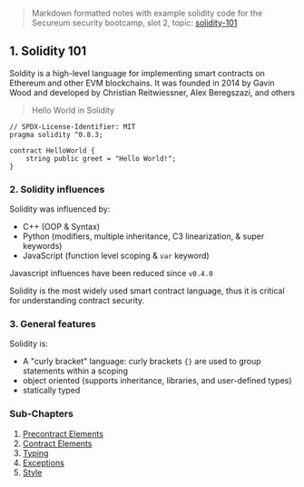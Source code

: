> Markdown formatted notes with example solidity code for the Secureum security bootcamp, slot 2, topic: [solidity-101](https://secureum.substack.com/p/solidity-101)

## 1. Solidity 101

Soldity is a high-level language for implementing smart contracts on Ethereum and other EVM blockchains. It was founded in 2014 by Gavin Wood and developed by Christian Reitwiessner, Alex Beregszazi, and others

> Hello World in Solidity

```solidity
// SPDX-License-Identifier: MIT
pragma solidity ^0.8.3;

contract HelloWorld {
    string public greet = "Hello World!";
}
```

### 2. Solidity influences

Solidity was influenced by:
- C++ (OOP & Syntax)
- Python (modifiers, multiple inheritance, C3 linearization, & super keywords)
- JavaScript (function level scoping & `var` keyword)

Javascript influences have been reduced since `v0.4.0`

Solidity is the most widely used smart contract language, thus it is critical for understanding contract security.

### 3. General features

Solidity is:
- A "curly bracket" language: curly brackets `{}` are used to group statements within a scoping
- object oriented (supports inheritance, libraries, and user-defined types)
- statically typed

### Sub-Chapters

1. [Precontract Elements](./00_precontract.md)
1. [Contract Elements](./01_contract.md)
2. [Typing](./02_types.md)
3. [Exceptions](./03_exceptions.md)
4. [Style](./04_style.md)
